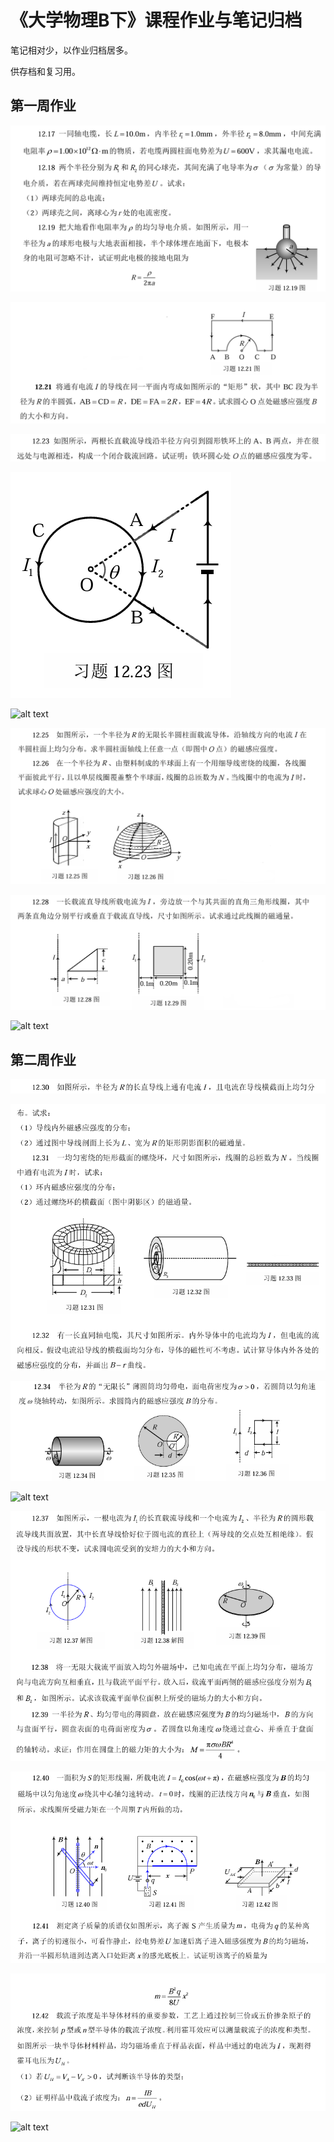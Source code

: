 # 《大学物理B下》课程作业与笔记归档

笔记相对少，以作业归档居多。

供存档和复习用。

## 第一周作业

![alt text](image-5.png)

![alt text](image-6.png)

![alt text](image-7.png)

![alt text](image-8.png)

![alt text](5907A2EB3C81E8329D86BE0492D53611.jpg)

![alt text](image-9.png)

![alt text](image-10.png)

![alt text](187AF4A017965A9A6F181613A56E091B.jpg)

## 第二周作业

![alt text](image-23.png)

![alt text](image-24.png)

![alt text](image-25.png)

![alt text](b3323ea4860d2f8dde53dff5f9aedecf.jpeg)

![alt text](image-26.png)

![alt text](image-27.png)

![alt text](image-28.png)

![alt text](c3ac2b4536e1e88ef004fef63f530319.jpeg)
